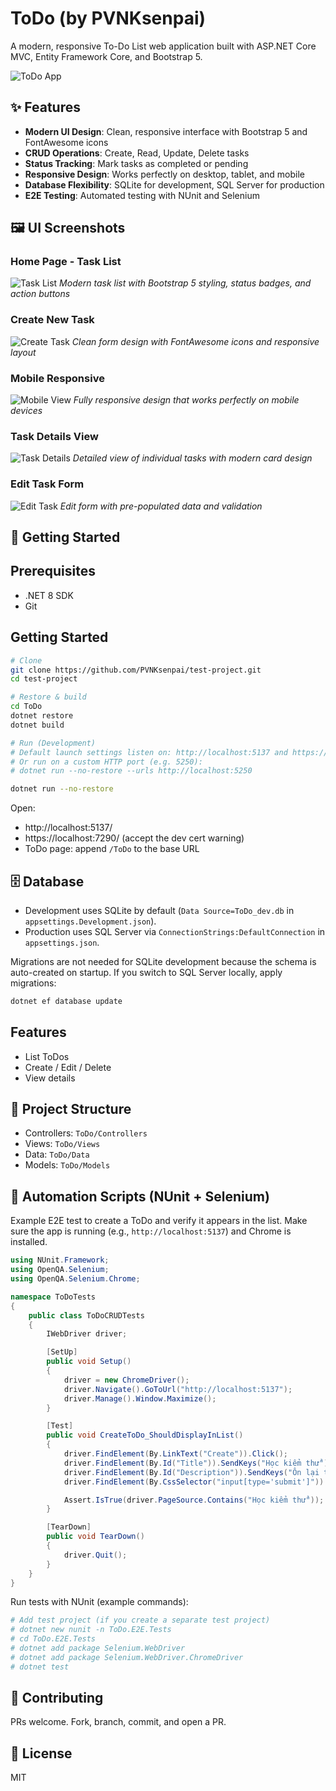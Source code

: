 # ToDo (by PVNKsenpai)

A modern, responsive To-Do List web application built with ASP.NET Core MVC, Entity Framework Core, and Bootstrap 5.

![ToDo App](https://via.placeholder.com/800x400/007bff/ffffff?text=ToDo+App+by+PVNKsenpai)

## ✨ Features

- **Modern UI Design**: Clean, responsive interface with Bootstrap 5 and FontAwesome icons
- **CRUD Operations**: Create, Read, Update, Delete tasks
- **Status Tracking**: Mark tasks as completed or pending
- **Responsive Design**: Works perfectly on desktop, tablet, and mobile
- **Database Flexibility**: SQLite for development, SQL Server for production
- **E2E Testing**: Automated testing with NUnit and Selenium

## 🖼️ UI Screenshots

### Home Page - Task List
![Task List](images/ui/home-page.png)
*Modern task list with Bootstrap 5 styling, status badges, and action buttons*

### Create New Task
![Create Task](images/ui/create-task.png)
*Clean form design with FontAwesome icons and responsive layout*

### Mobile Responsive
![Mobile View](images/ui/mobile-view.png)
*Fully responsive design that works perfectly on mobile devices*

### Task Details View
![Task Details](images/ui/task-details.png)
*Detailed view of individual tasks with modern card design*

### Edit Task Form
![Edit Task](images/ui/edit-task.png)
*Edit form with pre-populated data and validation*

## 🚀 Getting Started

## Prerequisites
- .NET 8 SDK
- Git

## Getting Started
```bash
# Clone
git clone https://github.com/PVNKsenpai/test-project.git
cd test-project

# Restore & build
cd ToDo
dotnet restore
dotnet build

# Run (Development)
# Default launch settings listen on: http://localhost:5137 and https://localhost:7290
# Or run on a custom HTTP port (e.g. 5250):
# dotnet run --no-restore --urls http://localhost:5250

dotnet run --no-restore
```

Open:
- http://localhost:5137/
- https://localhost:7290/ (accept the dev cert warning)
- ToDo page: append `/ToDo` to the base URL

## 🗄️ Database
- Development uses SQLite by default (`Data Source=ToDo_dev.db` in `appsettings.Development.json`).
- Production uses SQL Server via `ConnectionStrings:DefaultConnection` in `appsettings.json`.

Migrations are not needed for SQLite development because the schema is auto-created on startup. If you switch to SQL Server locally, apply migrations:
```bash
dotnet ef database update
```

## Features
- List ToDos
- Create / Edit / Delete
- View details

## 📁 Project Structure
- Controllers: `ToDo/Controllers`
- Views: `ToDo/Views`
- Data: `ToDo/Data`
- Models: `ToDo/Models`

## 🧪 Automation Scripts (NUnit + Selenium)
Example E2E test to create a ToDo and verify it appears in the list. Make sure the app is running (e.g., `http://localhost:5137`) and Chrome is installed.

```csharp
using NUnit.Framework;
using OpenQA.Selenium;
using OpenQA.Selenium.Chrome;

namespace ToDoTests
{
    public class ToDoCRUDTests
    {
        IWebDriver driver;

        [SetUp]
        public void Setup()
        {
            driver = new ChromeDriver();
            driver.Navigate().GoToUrl("http://localhost:5137");
            driver.Manage().Window.Maximize();
        }

        [Test]
        public void CreateToDo_ShouldDisplayInList()
        {
            driver.FindElement(By.LinkText("Create")).Click();
            driver.FindElement(By.Id("Title")).SendKeys("Học kiểm thử");
            driver.FindElement(By.Id("Description")).SendKeys("Ôn lại test case CRUD");
            driver.FindElement(By.CssSelector("input[type='submit']")).Click();

            Assert.IsTrue(driver.PageSource.Contains("Học kiểm thử"));
        }

        [TearDown]
        public void TearDown()
        {
            driver.Quit();
        }
    }
}
```

Run tests with NUnit (example commands):
```bash
# Add test project (if you create a separate test project)
# dotnet new nunit -n ToDo.E2E.Tests
# cd ToDo.E2E.Tests
# dotnet add package Selenium.WebDriver
# dotnet add package Selenium.WebDriver.ChromeDriver
# dotnet test
```

## 🤝 Contributing
PRs welcome. Fork, branch, commit, and open a PR.

## 📄 License
MIT
